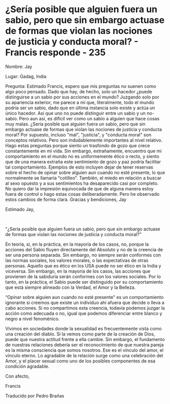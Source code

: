 # ¿Sería posible que alguien fuera un sabio, pero que sin embargo actuase de formas que violan las nociones de justicia y conducta moral? - Francis responde - 235

Nombre: Jay 

Lugar: Gadag, India 

Pregunta: Estimado Francis, espero que mis preguntas no suenen como algo poco pensado. Dado que hay, de hecho, solo un hacedor ¿puede distinguirse a un sabio por sus acciones en el mundo? Juzgando solo por su apariencia exterior, me parece a mí que, literalmente, todo el mundo podría ser un sabio, dado que en última instancia solo existe y actúa un único hacedor. Así que uno no puede distinguir entre un sabio y un no-sabio. Pero aun así, es difícil ver como un sabio a alguien que hace cosas muy malas. ¿Sería posible que alguien fuera un sabio, pero que sin embargo actuase de formas que violan las nociones de justicia y conducta moral? Por supuesto, incluso "mal", "justicia", y "conducta moral" son conceptos relativos. Pero son indudablemente importantes al nivel relativo. Hago estas preguntas porque siento un trasfondo de gozo que crece constantemente en mi vida. Sin embargo, extrañamente, encuentro que mi comportamiento en el mundo no es uniformemente ético o recto, y siento que de una manera extraña este sentimiento de gozo y paz podría facilitar tal comportamiento. Ejemplos de esto incluyen dejar de tener reservas sobre el hecho de opinar sobre alguien aun cuando no esté presente, lo que normalmente se llamaría "cotilleo". También, el miedo en relación a buscar al sexo opuesto y a sus sentimientos ha desaparecido casi por completo. No quiero dar la impresión equivocada de que de alguna manera estoy fuera de control o hago estas cosas deliberadamente. Pero he observado estos cambios de forma clara. Gracias y bendiciones, Jay

Estimado Jay, 

  

"¿Sería posible que alguien fuera un sabio, pero que sin embargo actuase de formas que violan las nociones de justicia y conducta moral?”

En teoría, si, en la práctica, en la mayoría de los casos, no, porque la acciones del Sabio fluyen directamente del Absoluto y no de la creencia de ser una persona separada. Sin embargo, no siempre serán conformes con las normas sociales, los valores morales, o las expectativas de otras personas. Aquello que es ético en los USA puede no ser ético en la India y viceversa. Sin embargo, en la mayoría de los casos, las acciones que provienen de la sabiduría serán conformes con los valores sociales. Por lo tanto, en la práctica, el Sabio puede ser distinguido por su comportamiento que está siempre alineado con la Verdad, el Amor y la Belleza.

“Opinar sobre alguien aun cuando no esté presente" es un comportamiento ignorante si creemos que existe un individuo ahí afuera que decide o lleva a cabo acciones. Si no compartimos esta creencia, todavía podemos juzgar la acción como adecuada o no, igual que podemos diferenciar entre blanco y negro a nivel fenoménico.

Vivimos en sociedades donde la sexualidad es frecuentemente vista como una creación del diablo. Si la vemos como parte de la creación de Dios, puede que nuestra actitud frente a ella cambie. Sin embargo, el fundamento de nuestras relaciones debería ser el reconocimiento de que nuestra pareja es la misma consciencia que somos nosotros. Ese es el vínculo del amor, el vínculo eterno. Lo agradable de la relación surge como una celebración del Amor, y el placer sexual como uno de los posibles componentes de esa condición agradable.

Con afecto,

Francis

Traducido por Pedro Brañas

